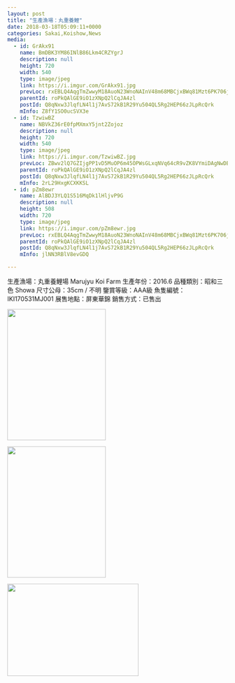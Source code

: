 ```yaml
---
layout: post
title: "生產漁場：丸重養鯉" 
date: 2018-03-18T05:09:11+0000 
categories: Sakai,Koishow,News 
media:
  - id: GrAkx91
    name: BmDBK3YM86INlB86Lkm4CRZYgrJ
    description: null
    height: 720
    width: 540
    type: image/jpeg
    link: https://i.imgur.com/GrAkx91.jpg
    prevLoc: rxEBLQ4AqgTmZwwyM18AuoN23WnoNAInV48m68MBCjxBWq81Mzt6PK706j65uvOLNyQqAlT769yJK4k8SDjgJZ0Xz6fLG9LVBVXPS1glLy9OY4hLNGlGvr5WFWnOonM6y1uPmWWK5GkgiN3kYK5nZwSkwn26A6y1FOjwyJ09KZfR1mxMYRrztVGm9xqmM0cmkVYMMD7DF6AxmqNOYDT6WyY30rqATK5mkvWky7c9XX3OPngNT24LJA8z81Hz67qYZJ3
    parentId: roPkQAlGE9iO1zXNpQ2lCqJA4zl
    postId: Q8qNxw3JlqfLN4l1j7AvS72kB1R29Yu504QL5Rg2HEP66zJLpRcQrk
    mInfo: Z8fY1SO0ucSVX3e
  - id: TzwiwBZ
    name: NBVkZ36rE0fpMXmxY5jnt2Zojoz
    description: null
    height: 720
    width: 540
    type: image/jpeg
    link: https://i.imgur.com/TzwiwBZ.jpg
    prevLoc: ZBwv2lQ7GZIjgPP1vD5MuOP6m45OPWsGLxqNVq64cR9vZK8VYmiDAgNwDBDZTQxZKpWJGMU4WrzJjQD1cVgK7qBw1GsxyJmM5OGOfXgq9mjnzJTYpyOyok97CLZXRMMPKgu2g5p9j6R0fW1EXG1nxnSl1nBVqL9kcM3QpMOKvkh855q1zGQLc6AErNND77SV3VvQ5jkWsm4GWgAEmxCnV0R33k6lSrz79Y1OgMUEZB1gQlPNuJZ9263WZvS8YBkPN6A4F7g
    parentId: roPkQAlGE9iO1zXNpQ2lCqJA4zl
    postId: Q8qNxw3JlqfLN4l1j7AvS72kB1R29Yu504QL5Rg2HEP66zJLpRcQrk
    mInfo: 2rL29HxgKCXKKSL
  - id: pZm8ewr
    name: AlBDJ3YLQ1S516MqDk1lHljvP9G
    description: null
    height: 508
    width: 720
    type: image/jpeg
    link: https://i.imgur.com/pZm8ewr.jpg
    prevLoc: rxEBLQ4AqgTmZwwyM18AuoN23WnoNAInV48m68MBCjxBWq81Mzt6PK706j65uvOLNyQqAlT769yJK4k8SDjgJZpwGnsoAzpANDylc1glLy9OWOiLW9R1zOlpsW4728yYk9Upq3ZG3RnnHLplxw91r9hkqjxWYOMDsOlwBORjZgIR11jOr67PHknOwMMovofV7ZD2xLl4ToXkN8gkpVsDJwB366M3h1pnZv7KYAt9PV0Brk82SgjjoN7O5LHnrxy1VmoNsry
    parentId: roPkQAlGE9iO1zXNpQ2lCqJA4zl
    postId: Q8qNxw3JlqfLN4l1j7AvS72kB1R29Yu504QL5Rg2HEP66zJLpRcQrk
    mInfo: jlNN3RBlV8evGDQ

---
```


生產漁場：丸重養鯉場 Marujyu Koi Farm
生產年份：2016.6
品種類別：昭和三色 Showa
尺寸公母：35cm / 不明
鑒賞等級：AAA級
魚隻編號：IKI170531MJ001
展售地點：屏東華錦
銷售方式：已售出


<a href="https://i.imgur.com/GrAkx91.jpg"><img src="https://i.imgur.com/GrAkx91.jpg" height="300" width="225" /></a> 

 
<a href="https://i.imgur.com/TzwiwBZ.jpg"><img src="https://i.imgur.com/TzwiwBZ.jpg" height="300" width="225" /></a> 

 
<a href="https://i.imgur.com/pZm8ewr.jpg"><img src="https://i.imgur.com/pZm8ewr.jpg" height="211" width="300" /></a> 
 

